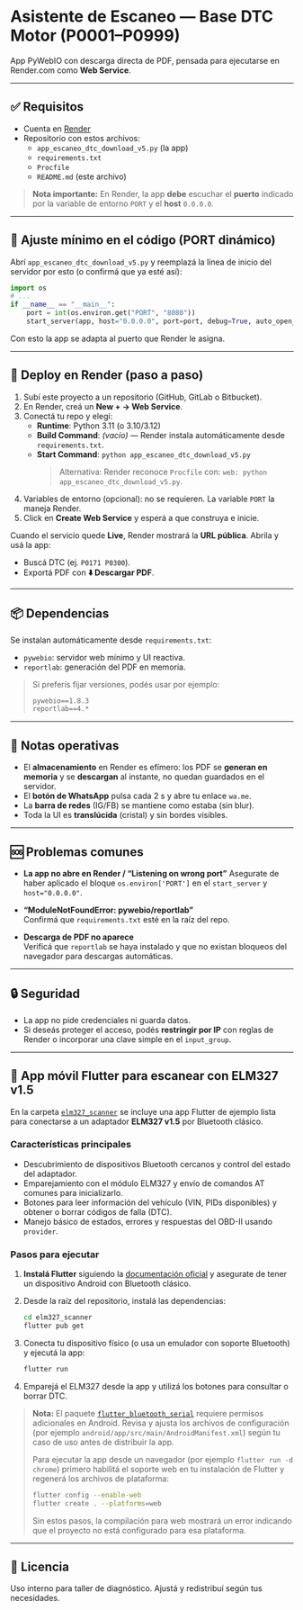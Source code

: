 # Asistente de Escaneo — Base DTC Motor (P0001–P0999)

App PyWebIO con descarga directa de PDF, pensada para ejecutarse en Render.com como **Web Service**.

---

## ✅ Requisitos
- Cuenta en [Render](https://render.com)
- Repositorio con estos archivos:
  - `app_escaneo_dtc_download_v5.py` (la app)
  - `requirements.txt`
  - `Procfile`
  - `README.md` (este archivo)

> **Nota importante:** En Render, la app **debe** escuchar el **puerto** indicado por la variable de entorno `PORT` y el **host** `0.0.0.0`.

---

## 🔧 Ajuste mínimo en el código (PORT dinámico)
Abrí `app_escaneo_dtc_download_v5.py` y reemplazá la línea de inicio del servidor por esto (o confirmá que ya esté así):

```python
import os
# ...
if __name__ == "__main__":
    port = int(os.environ.get("PORT", "8080"))
    start_server(app, host="0.0.0.0", port=port, debug=True, auto_open_webbrowser=False, show_server_info=False)
```

Con esto la app se adapta al puerto que Render le asigna.

---

## 🚀 Deploy en Render (paso a paso)

1. Subí este proyecto a un repositorio (GitHub, GitLab o Bitbucket).
2. En Render, creá un **New + → Web Service**.
3. Conectá tu repo y elegí:
   - **Runtime**: Python 3.11 (o 3.10/3.12)
   - **Build Command**: *(vacío)* — Render instala automáticamente desde `requirements.txt`.
   - **Start Command**: `python app_escaneo_dtc_download_v5.py`  
     > Alternativa: Render reconoce `Procfile` con: `web: python app_escaneo_dtc_download_v5.py`.
4. Variables de entorno (opcional): no se requieren. La variable `PORT` la maneja Render.
5. Click en **Create Web Service** y esperá a que construya e inicie.

Cuando el servicio quede **Live**, Render mostrará la **URL pública**. Abrila y usá la app:
- Buscá DTC (ej. `P0171 P0300`).
- Exportá PDF con **⬇️ Descargar PDF**.

---

## 📦 Dependencias
Se instalan automáticamente desde `requirements.txt`:
- `pywebio`: servidor web mínimo y UI reactiva.
- `reportlab`: generación del PDF en memoria.

> Si preferís fijar versiones, podés usar por ejemplo:
> ```txt
> pywebio==1.8.3
> reportlab==4.*
> ```

---

## 📝 Notas operativas
- El **almacenamiento** en Render es efímero: los PDF se **generan en memoria** y se **descargan** al instante, no quedan guardados en el servidor.
- El **botón de WhatsApp** pulsa cada 2 s y abre tu enlace `wa.me`.
- La **barra de redes** (IG/FB) se mantiene como estaba (sin blur).
- Toda la UI es **translúcida** (cristal) y sin bordes visibles.

---

## 🆘 Problemas comunes

- **La app no abre en Render / “Listening on wrong port”**
  Asegurate de haber aplicado el bloque `os.environ['PORT']` en el `start_server` y `host="0.0.0.0"`.

- **“ModuleNotFoundError: pywebio/reportlab”**  
  Confirmá que `requirements.txt` esté en la raíz del repo.

- **Descarga de PDF no aparece**  
  Verificá que `reportlab` se haya instalado y que no existan bloqueos del navegador para descargas automáticas.

---

## 🔒 Seguridad
- La app no pide credenciales ni guarda datos.
- Si deseás proteger el acceso, podés **restringir por IP** con reglas de Render o incorporar una clave simple en el `input_group`.

---

## 📱 App móvil Flutter para escanear con ELM327 v1.5

En la carpeta [`elm327_scanner`](elm327_scanner) se incluye una app Flutter de ejemplo lista para conectarse a un adaptador **ELM327 v1.5** por Bluetooth clásico.

### Características principales

- Descubrimiento de dispositivos Bluetooth cercanos y control del estado del adaptador.
- Emparejamiento con el módulo ELM327 y envío de comandos AT comunes para inicializarlo.
- Botones para leer información del vehículo (VIN, PIDs disponibles) y obtener o borrar códigos de falla (DTC).
- Manejo básico de estados, errores y respuestas del OBD-II usando `provider`.

### Pasos para ejecutar

1. **Instalá Flutter** siguiendo la [documentación oficial](https://docs.flutter.dev/get-started/install) y asegurate de tener un dispositivo Android con Bluetooth clásico.
2. Desde la raíz del repositorio, instalá las dependencias:

   ```bash
   cd elm327_scanner
   flutter pub get
   ```

3. Conecta tu dispositivo físico (o usa un emulador con soporte Bluetooth) y ejecutá la app:

   ```bash
   flutter run
   ```

4. Emparejá el ELM327 desde la app y utilizá los botones para consultar o borrar DTC.

> **Nota:** El paquete [`flutter_bluetooth_serial`](https://pub.dev/packages/flutter_bluetooth_serial) requiere permisos adicionales en Android. Revisa y ajusta los archivos de configuración (por ejemplo `android/app/src/main/AndroidManifest.xml`) según tu caso de uso antes de distribuir la app.
>
> Para ejecutar la app desde un navegador (por ejemplo `flutter run -d chrome`) primero habilitá el soporte web en tu instalación de Flutter y regenerá los archivos de plataforma:
>
> ```bash
> flutter config --enable-web
> flutter create . --platforms=web
> ```
>
> Sin estos pasos, la compilación para web mostrará un error indicando que el proyecto no está configurado para esa plataforma.

---

## 📄 Licencia
Uso interno para taller de diagnóstico. Ajustá y redistribuí según tus necesidades.
